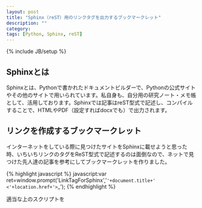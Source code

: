 ```yaml
---
layout: post
title: "Sphinx（reST）用のリンクタグを出力するブックマークレット"
description: ""
category: 
tags: [Python, Sphinx, reST]
---
```

{% include JB/setup %}

## Sphinxとは

Sphinxとは、Pythonで書かれたドキュメントビルダーで、Pythonの公式サイトやその他のサイトで用いられています。私自身も、自分用の研究ノート・メモ帳として、活用しております。Sphinxでは記事はreST型式で記述し、コンパイルすることで、HTMLやPDF（設定すればdocxでも）で出力されます。

## リンクを作成するブックマークレット

インターネットをしている際に見つけたサイトをSphinxに載せようと思った時、いちいちリンクのタグをReST型式で記述するのは面倒なので、ネットで見つけた先人達の記事を参考にしてブックマークレットを作りました。

{% highlight javascript %}
javascript:var ret=window.prompt('LinkTagForSphinx','`'+document.title+'  <'+location.href+'>`_');
{% endhighlight %}

適当な上のスクリプトを